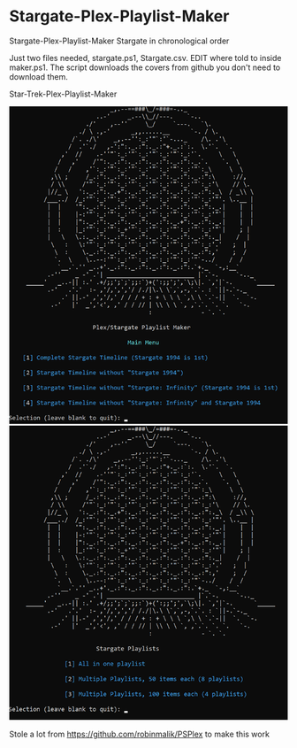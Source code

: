 # Stargate-Plex-Playlist-Maker
Stargate-Plex-Playlist-Maker
Stargate in chronological order


Just two files needed, stargate.ps1, Stargate.csv.  EDIT where told to inside maker.ps1.  The script downloads the covers from github you don't need to download them.

Star-Trek-Plex-Playlist-Maker

![](./docs/doc00.png)
![](./docs/doc01.png)


Stole a lot from https://github.com/robinmalik/PSPlex to make this work
